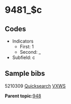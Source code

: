 # 9481\_$c

## Codes

-   Indicators
    -   First: 1
    -   Second: \_
-   Subfield: c

## Sample bibs

5210309 [Quicksearch](https://search.library.yale.edu/catalog/5210309) [VXWS](http://prodorbis.library.yale.edu:7014/vxws/GetHoldingsService?bibId=5210309)

**Parent topic:**[948](../../tags/948/948.md)

